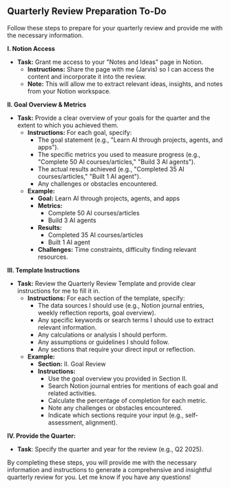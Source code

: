 ## Quarterly Review Preparation To-Do

Follow these steps to prepare for your quarterly review and provide me with the necessary information.

**I. Notion Access**

*   **Task:** Grant me access to your "Notes and Ideas" page in Notion.
    *   **Instructions:** Share the page with me (Jarvis) so I can access the content and incorporate it into the review.
    *   **Note:** This will allow me to extract relevant ideas, insights, and notes from your Notion workspace.

**II. Goal Overview & Metrics**

*   **Task:** Provide a clear overview of your goals for the quarter and the extent to which you achieved them.
    *   **Instructions:** For each goal, specify:
        *   The goal statement (e.g., "Learn AI through projects, agents, and apps").
        *   The specific metrics you used to measure progress (e.g., "Complete 50 AI courses/articles," "Build 3 AI agents").
        *   The actual results achieved (e.g., "Completed 35 AI courses/articles," "Built 1 AI agent").
        *   Any challenges or obstacles encountered.
    *   **Example:**
        *   **Goal:** Learn AI through projects, agents, and apps
        *   **Metrics:**
            *   Complete 50 AI courses/articles
            *   Build 3 AI agents
        *   **Results:**
            *   Completed 35 AI courses/articles
            *   Built 1 AI agent
        *   **Challenges:** Time constraints, difficulty finding relevant resources.

**III. Template Instructions**

*   **Task:** Review the Quarterly Review Template and provide clear instructions for me to fill it in.
    *   **Instructions:** For each section of the template, specify:
        *   The data sources I should use (e.g., Notion journal entries, weekly reflection reports, goal overview).
        *   Any specific keywords or search terms I should use to extract relevant information.
        *   Any calculations or analysis I should perform.
        *   Any assumptions or guidelines I should follow.
        *   Any sections that require your direct input or reflection.
    *   **Example:**
        *   **Section:** II. Goal Review
        *   **Instructions:**
            *   Use the goal overview you provided in Section II.
            *   Search Notion journal entries for mentions of each goal and related activities.
            *   Calculate the percentage of completion for each metric.
            *   Note any challenges or obstacles encountered.
            *   Indicate which sections require your input (e.g., self-assessment, alignment).

**IV. Provide the Quarter:**

*   **Task**: Specify the quarter and year for the review (e.g., Q2 2025).

By completing these steps, you will provide me with the necessary information and instructions to generate a comprehensive and insightful quarterly review for you. Let me know if you have any questions!